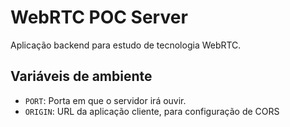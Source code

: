 
# WebRTC POC Server

Aplicação backend para estudo de tecnologia WebRTC.

## Variáveis de ambiente

- `PORT`: Porta em que o servidor irá ouvir.
- `ORIGIN`: URL da aplicação cliente, para configuração de CORS
